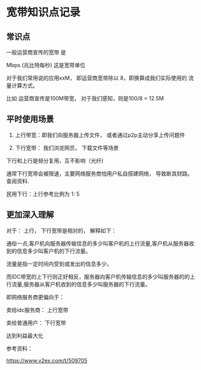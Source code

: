 # 宽带知识点记录



## 常识点
一般运营商宣传的宽带 是 

Mbps (兆比特每秒) 这是宽带单位

对于我们常用说的应用xxM， 即运营商宽带除以 8，即换算成我们实际使用的 流量计算方式。

比如 运营商宣传是100M带宽， 对于我们感知，则是100/8 = 12.5M

## 平时使用场景

1. 上行带宽：即我们向服务器上传文件， 或者通过p2p主动分享上传问题件

2. 下行宽带： 我们浏览网页， 下载文件等场景

下行和上行是频分复用，互不影响（光纤)

通常下行宽带会被限速，主要网络服务商怕用户私自搭建网络， 导致断其财路。查阅资料.

民用下行：上行参考比例为 1: 5

## 更加深入理解

对于：
上行， 下行宽带是相对的， 解释如下：

通俗一点,客户机向服务器传输信息的多少叫客户机的上行流量,客户机从服务器收到的信息多少叫客户机的下行流量。

流量是指一定时间内受到或发出的信息多少。

而IDC带宽的上下行则正好相反，服务器向客户机传输信息的多少叫服务器的的上行流量,服务器从客户机收到的信息多少叫服务器的下行流量。

即网络服务商更偏向于：

卖给idc服务商： 上行宽带

卖给普通用户： 下行宽带

达到利益最大化


参考资料：

https://www.v2ex.com/t/509705




